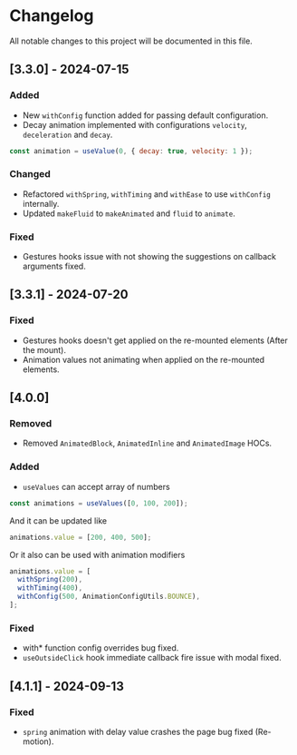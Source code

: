 # Changelog

All notable changes to this project will be documented in this file.

## [3.3.0] - 2024-07-15

### Added

- New `withConfig` function added for passing default configuration.
- Decay animation implemented with configurations `velocity`, `deceleration` and `decay`.

```js
const animation = useValue(0, { decay: true, velocity: 1 });
```

### Changed

- Refactored `withSpring`, `withTiming` and `withEase` to use `withConfig` internally.
- Updated `makeFluid` to `makeAnimated` and `fluid` to `animate`.

### Fixed

- Gestures hooks issue with not showing the suggestions on callback arguments fixed.

## [3.3.1] - 2024-07-20

### Fixed

- Gestures hooks doesn't get applied on the re-mounted elements (After the mount).
- Animation values not animating when applied on the re-mounted elements.

## [4.0.0]

### Removed

- Removed `AnimatedBlock`, `AnimatedInline` and `AnimatedImage` HOCs.

### Added

- `useValues` can accept array of numbers

```jsx
const animations = useValues([0, 100, 200]);
```

And it can be updated like

```jsx
animations.value = [200, 400, 500];
```

Or it also can be used with animation modifiers

```jsx
animations.value = [
  withSpring(200),
  withTiming(400),
  withConfig(500, AnimationConfigUtils.BOUNCE),
];
```

### Fixed

- with\* function config overrides bug fixed.
- `useOutsideClick` hook immediate callback fire issue with modal fixed.

## [4.1.1] - 2024-09-13

### Fixed

- `spring` animation with delay value crashes the page bug fixed (Re-motion).
